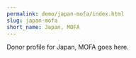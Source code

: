 ```yaml
---
permalink: demo/japan-mofa/index.html
slug: japan-mofa
short_name: Japan, MOFA
---
```


Donor profile for Japan, MOFA goes here.
